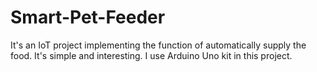 # Smart-Pet-Feeder
It's an IoT project implementing the function of automatically supply the food. It's simple and interesting. I use Arduino Uno kit in this project.
